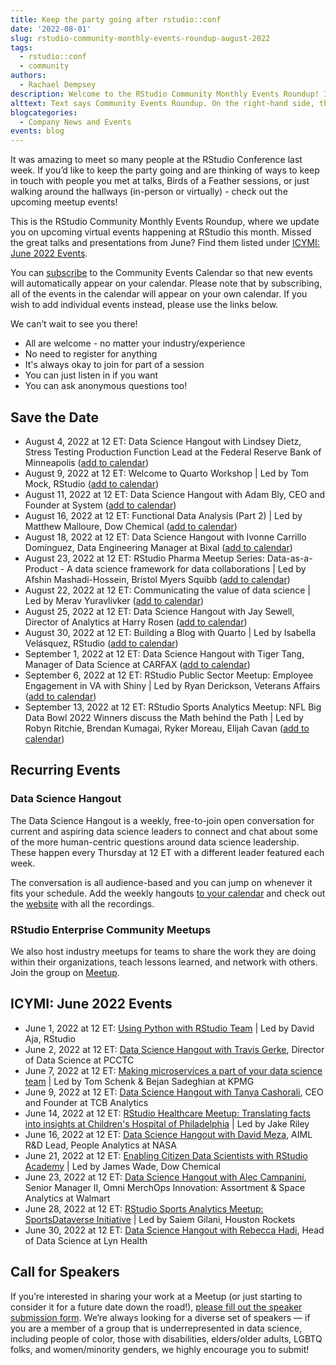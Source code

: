 ```yaml
---
title: Keep the party going after rstudio::conf
date: '2022-08-01'
slug: rstudio-community-monthly-events-roundup-august-2022
tags:
  - rstudio::conf
  - community
authors:
  - Rachael Dempsey
description: Welcome to the RStudio Community Monthly Events Roundup! In this post, we share upcoming events happening at RStudio and how to find the great presentations and talks from earlier this year.
alttext: Text says Community Events Roundup. On the right-hand side, there are hexes embedded with images of laptops, hex stickers, and people. The RStudio logo is on the bottom left.
blogcategories:
  - Company News and Events
events: blog
---
```


It was amazing to meet so many people at the RStudio Conference last week. If you’d like to keep the party going and are thinking of ways to keep in touch with people you met at talks, Birds of a Feather sessions, or just walking around the hallways (in-person or virtually) - check out the upcoming meetup events!

This is the RStudio Community Monthly Events Roundup, where we update you on upcoming virtual events happening at RStudio this month. Missed the great talks and presentations from June? Find them listed under [ICYMI: June 2022 Events](#icymi-june-2022-events).

You can <a href="https://www.addevent.com/calendar/wT379734" target = "_blank">subscribe</a> to the Community Events Calendar so that new events will automatically appear on your calendar. Please note that by subscribing, all of the events in the calendar will appear on your own calendar. If you wish to add individual events instead, please use the links below.

We can’t wait to see you there!

* All are welcome - no matter your industry/experience
* No need to register for anything
* It's always okay to join for part of a session
* You can just listen in if you want
* You can ask anonymous questions too!

## Save the Date

* August 4, 2022 at 12 ET: Data Science Hangout with Lindsey Dietz, Stress Testing Production Function Lead at the Federal Reserve Bank of Minneapolis (<a href="https://www.addevent.com/event/Qv9211919" target = "_blank">add to calendar</a>)
* August 9, 2022 at 12 ET: Welcome to Quarto Workshop | Led by Tom Mock, RStudio (<a href="http://rstd.io/quarto-meetup" target = "_blank">add to calendar</a>)
* August 11, 2022 at 12 ET: Data Science Hangout with Adam Bly, CEO and Founder at System (<a href="https://www.addevent.com/event/Qv9211919" target = "_blank">add to calendar</a>)
* August 16, 2022 at 12 ET: Functional Data Analysis (Part 2) | Led by Matthew Malloure, Dow Chemical (<a href="https://www.addevent.com/event/uU13446233" target = "_blank">add to calendar</a>)
* August 18, 2022 at 12 ET: Data Science Hangout with Ivonne Carrillo Domínguez, Data Engineering Manager at Bixal (<a href="https://www.addevent.com/event/Qv9211919" target = "_blank">add to calendar</a>)
* August 23, 2022 at 12 ET: RStudio Pharma Meetup Series: Data-as-a-Product - A data science framework for data collaborations | Led by Afshin Mashadi-Hossein, Bristol Myers Squibb (<a href="http://rstd.io/pharma-meetup" target = "_blank">add to calendar</a>)
* August 22, 2022 at 12 ET: Communicating the value of data science | Led by Merav Yuravlivker (<a href="http://rstd.io/champion-chats" target = "_blank">add to calendar</a>)
* August 25, 2022 at 12 ET: Data Science Hangout with Jay Sewell, Director of Analytics at Harry Rosen (<a href="https://www.addevent.com/event/Qv9211919" target = "_blank">add to calendar</a>)
* August 30, 2022 at 12 ET: Building a Blog with Quarto | Led by Isabella Velásquez, RStudio (<a href="http://rstd.io/quarto-blog" target = "_blank">add to calendar</a>)
* September 1, 2022 at 12 ET: Data Science Hangout with Tiger Tang, Manager of Data Science at CARFAX (<a href="https://www.addevent.com/event/Qv9211919" target = "_blank">add to calendar</a>)
* September 6, 2022 at 12 ET: RStudio Public Sector Meetup: Employee Engagement in VA with Shiny | Led by Ryan Derickson, Veterans Affairs (<a href="https://rstd.io/gov-meetup" target = "_blank">add to calendar</a>)
* September 13, 2022 at 12 ET: RStudio Sports Analytics Meetup: NFL Big Data Bowl 2022 Winners discuss the Math behind the Path | Led by Robyn Ritchie, Brendan Kumagai, Ryker Moreau, Elijah Cavan (<a href="https://rstd.io/sports-meetup" target = "_blank">add to calendar</a>)

## Recurring Events

### Data Science Hangout

The Data Science Hangout is a weekly, free-to-join open conversation for current and aspiring data science leaders to connect and chat about some of the more human-centric questions around data science leadership. These happen every Thursday at 12 ET with a different leader featured each week.

The conversation is all audience-based and you can jump on whenever it fits your schedule. Add the weekly hangouts <a href="https://www.addevent.com/event/Qv9211919" target = "_blank">to your calendar</a> and check out the <a href="https://www.rstudio.com/data-science-hangout/" target = "_blank">website</a> with all the recordings.

### RStudio Enterprise Community Meetups

We also host industry meetups for teams to share the work they are doing within their organizations, teach lessons learned, and network with others. Join the group on <a href="https://www.meetup.com/RStudio-Enterprise-Community-Meetup/" target = "_blank">Meetup</a>. 

## ICYMI: June 2022 Events

* June 1, 2022 at 12 ET: <a href="https://youtu.be/o36425S1-VU?t=163" target = "_blank">Using Python with RStudio Team</a> | Led by David Aja, RStudio
* June 2, 2022 at 12 ET: <a href="https://youtu.be/GrPB-O0gDwU" target = "_blank">Data Science Hangout with Travis Gerke</a>, Director of Data Science at PCCTC
* June 7, 2022 at 12 ET: <a href="https://youtu.be/k3PuGGmA7Hg" target = "_blank">Making microservices a part of your  data science team</a> | Led by Tom Schenk & Bejan Sadeghian at KPMG
* June 9, 2022 at 12 ET: <a href="https://youtu.be/qdAroyFRFCg" target = "_blank">Data Science Hangout with Tanya Cashorali</a>, CEO and Founder at TCB Analytics
* June 14, 2022 at 12 ET: <a href="https://youtu.be/Ino-SzgNHR4" target = "_blank">RStudio Healthcare Meetup: Translating facts into insights at Children's Hospital of Philadelphia</a> | Led by Jake Riley
* June 16, 2022 at 12 ET: <a href="https://youtu.be/mr3TmyXOG_g" target = "_blank">Data Science Hangout with David Meza</a>, AIML R&D Lead, People Analytics at NASA
* June 21, 2022 at 12 ET: <a href="https://youtu.be/lCrd3BMVVqQ" target = "_blank">Enabling Citizen Data Scientists with RStudio Academy</a> | Led by James Wade, Dow Chemical
* June 23, 2022 at 12 ET: <a href="https://youtu.be/KKy5kFTpjC0" target = "_blank">Data Science Hangout with Alec Campanini</a>, Senior Manager II, Omni MerchOps Innovation: Assortment & Space Analytics at Walmart
* June 28, 2022 at 12 ET: <a href="https://youtu.be/-FuEXMVbh4o" target = "_blank">RStudio Sports Analytics Meetup: SportsDataverse Initiative</a> | Led by Saiem Gilani, Houston Rockets
* June 30, 2022 at 12 ET: <a href="https://youtu.be/Bo78Vc5h_DQ" target = "_blank">Data Science Hangout with Rebecca Hadi</a>, Head of Data Science at Lyn Health


## Call for Speakers

If you’re interested in sharing your work at a Meetup (or just starting to consider it for a future date down the road!), <a href="https://forms.gle/EtXMpSoTfhpGopiS8" target = "_blank">please fill out the speaker submission form</a>. We’re always looking for a diverse set of speakers — if you are a member of a group that is underrepresented in data science, including people of color, those with disabilities, elders/older adults, LGBTQ folks, and women/minority genders, we highly encourage you to submit!



